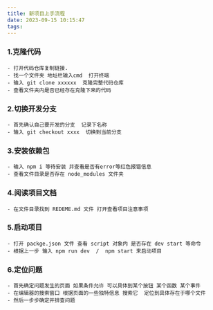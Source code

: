 ```yaml
---
title: 新项目上手流程
date: 2023-09-15 10:15:47
tags:
---
```


### 1.克隆代码

    - 打开代码仓库复制链接.
    - 找一个文件夹 地址栏输入cmd  打开终端
    - 输入 git clone xxxxxx  克隆完整代码仓库
    - 查看文件夹内是否已经存在克隆下来的代码

### 2.切换开发分支

    - 首先确认自己要开发的分支  记录下名称
    - 输入 git checkout xxxx  切换到当前分支

### 3.安装依赖包

    - 输入 npm i 等待安装 并查看是否有error等红色报错信息
    - 查看文件目录是否存在 node_modules 文件夹

### 4.阅读项目文档

    - 在文件目录找到 REDEME.md 文件 打开查看项目注意事项

### 5.启动项目

    - 打开 packge.json 文件 查看 script 对象内 是否存在 dev start 等命令
    - 根据上一步 输入 npm run dev  /  npm start 来启动项目

### 6.定位问题

    - 首先确定问题发生的页面 如果条件允许 可以具体到某个按钮 某个函数 某个事件
    - 在编辑器的搜索窗口 根据页面的一些独特信息 搜索它  定位到具体存在于哪个文件
    - 然后一步步确定并排查问题
